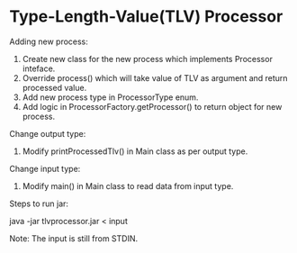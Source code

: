 # Type-Length-Value(TLV) Processor
Adding new process:
1. Create new class for the new process which implements Processor inteface.
2. Override process() which will take value of TLV as argument and return processed value.
3. Add new process type in ProcessorType enum.
4. Add logic in ProcessorFactory.getProcessor() to return object for new process.

Change output type:
1. Modify printProcessedTlv() in Main class as per output type.

Change input type:
1. Modify main() in Main class to read data from input type.

Steps to run jar:

java -jar tlvprocessor.jar < input

Note: The input is still from STDIN.
